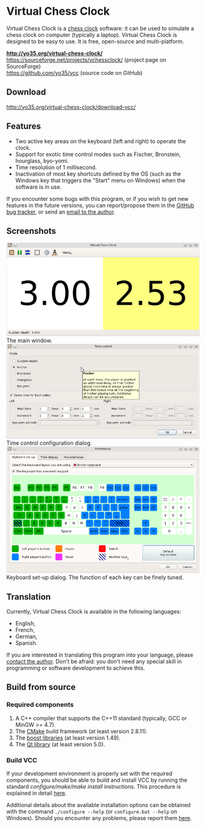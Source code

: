 Virtual Chess Clock
===================

Virtual Chess Clock is a [chess clock](http://en.wikipedia.org/wiki/Chess_clock) software:
it can be used to simulate a chess clock on computer (typically a laptop).
Virtual Chess Clock is designed to be easy to use. It is free, open-source and multi-platform.

**http://yo35.org/virtual-chess-clock/**  
https://sourceforge.net/projects/vchessclock/ (project page on SourceForge)   
https://github.com/yo35/vcc (source code on GitHub)



Download
--------

http://yo35.org/virtual-chess-clock/download-vcc/



Features
--------

* Two active key areas on the keyboard (left and right) to operate the clock.
* Support for exotic time control modes such as Fischer, Bronstein, hourglass,
  byo-yomi.
* Time resolution of 1 millisecond.
* Inactivation of most key shortcuts defined by the OS (such as the Windows key
  that triggers the "Start" menu on Windows) when the software is in use.

If you encounter some bugs with this program, or if you wish to get new features
in the future versions, you can report/propose them
in the [GitHub bug tracker](https://github.com/yo35/vcc/issues),
or send an [email to the author](mailto:yo35@melix.net).



Screenshots
-----------

<img alt="Main window" src="screenshot_main_window.png" width="600" />  
The main window.

<img alt="Time control set-up" src="screenshot_time_control.png" width="600" />  
Time control configuration dialog.

<img alt="Keyboard set-up" src="screenshot_keyboard_setup.png" width="600" />  
Keyboard set-up dialog. The function of each key can be finely tuned.



Translation
-----------

Currently, Virtual Chess Clock is available in the following languages:

* English,
* French,
* German,
* Spanish.

If you are interested in translating this program into your language,
please [contact the author](mailto:yo35@melix.net).
Don't be afraid: you don't need any special skill in programming
or software development to achieve this.



Build from source
-----------------

### Required components ###

1. A C++ compiler that supports the C++11 standard (typically, GCC or MinGW >= 4.7).
2. The [CMake](http://www.cmake.org/) build framework (at least version 2.8.11).
3. The [boost libraries](http://www.boost.org/) (at least version 1.49).
4. The [Qt library](http://qt-project.org/) (at least version 5.0).


### Build VCC ###

If your development environment is properly set with the required components,
you should be able to build and install VCC by running the standard
_configure/make/make install_ instructions.
This procedure is explained in detail
[here](http://yo35.org/virtual-chess-clock/build-vcc-from-source/).

Additional details about the available installation options can be obtained
with the command `./configure --help` (or `configure.bat --help` on Windows).
Should you encounter any problems, please report them
[here](https://github.com/yo35/vcc/issues).

